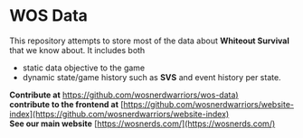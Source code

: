 # WOS Data

This repository attempts to store most of the data about **Whiteout Survival** that we know about.
It includes both 
* static data objective to the game
* dynamic state/game history such as **SVS** and event history per state.

**Contribute at** [https://github.com/wosnerdwarriors/wos-data)](https://github.com/wosnerdwarriors/wos-data)  
**contribute to the frontend at** [https://github.com/wosnerdwarriors/website-index](https://github.com/wosnerdwarriors/website-index)  
**See our main website** [https://wosnerds.com/](https://wosnerds.com/)  
